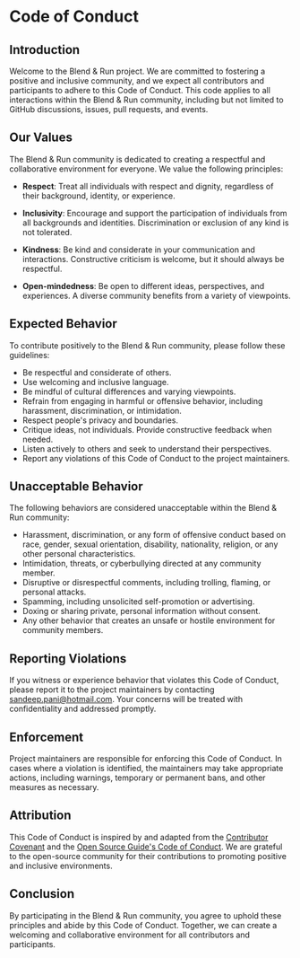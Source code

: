 # Code of Conduct

## Introduction

Welcome to the Blend & Run project. We are committed to fostering a positive and inclusive community, and we expect all contributors and participants to adhere to this Code of Conduct. This code applies to all interactions within the Blend & Run community, including but not limited to GitHub discussions, issues, pull requests, and events.

## Our Values

The Blend & Run community is dedicated to creating a respectful and collaborative environment for everyone. We value the following principles:

- **Respect**: Treat all individuals with respect and dignity, regardless of their background, identity, or experience.

- **Inclusivity**: Encourage and support the participation of individuals from all backgrounds and identities. Discrimination or exclusion of any kind is not tolerated.

- **Kindness**: Be kind and considerate in your communication and interactions. Constructive criticism is welcome, but it should always be respectful.

- **Open-mindedness**: Be open to different ideas, perspectives, and experiences. A diverse community benefits from a variety of viewpoints.

## Expected Behavior

To contribute positively to the Blend & Run community, please follow these guidelines:

- Be respectful and considerate of others.
- Use welcoming and inclusive language.
- Be mindful of cultural differences and varying viewpoints.
- Refrain from engaging in harmful or offensive behavior, including harassment, discrimination, or intimidation.
- Respect people's privacy and boundaries.
- Critique ideas, not individuals. Provide constructive feedback when needed.
- Listen actively to others and seek to understand their perspectives.
- Report any violations of this Code of Conduct to the project maintainers.

## Unacceptable Behavior

The following behaviors are considered unacceptable within the Blend & Run community:

- Harassment, discrimination, or any form of offensive conduct based on race, gender, sexual orientation, disability, nationality, religion, or any other personal characteristics.
- Intimidation, threats, or cyberbullying directed at any community member.
- Disruptive or disrespectful comments, including trolling, flaming, or personal attacks.
- Spamming, including unsolicited self-promotion or advertising.
- Doxing or sharing private, personal information without consent.
- Any other behavior that creates an unsafe or hostile environment for community members.

## Reporting Violations

If you witness or experience behavior that violates this Code of Conduct, please report it to the project maintainers by contacting [sandeep.pani@hotmail.com](mailto:sandeep.pani@hotmail.com). Your concerns will be treated with confidentiality and addressed promptly.

## Enforcement

Project maintainers are responsible for enforcing this Code of Conduct. In cases where a violation is identified, the maintainers may take appropriate actions, including warnings, temporary or permanent bans, and other measures as necessary.

## Attribution

This Code of Conduct is inspired by and adapted from the [Contributor Covenant](https://www.contributor-covenant.org/version/2/0/code_of_conduct.html) and the [Open Source Guide's Code of Conduct](https://opensource.guide/code-of-conduct/). We are grateful to the open-source community for their contributions to promoting positive and inclusive environments.

## Conclusion

By participating in the Blend & Run community, you agree to uphold these principles and abide by this Code of Conduct. Together, we can create a welcoming and collaborative environment for all contributors and participants.
